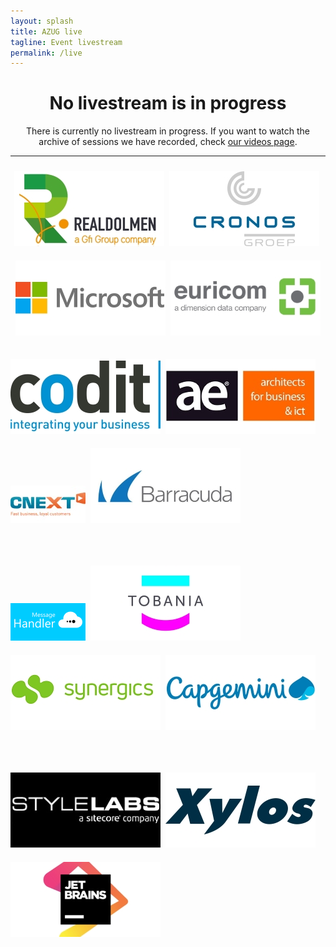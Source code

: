 ```yaml
---
layout: splash
title: AZUG live
tagline: Event livestream
permalink: /live
---
```


<script src="https://ajax.googleapis.com/ajax/libs/jquery/1.12.4/jquery.min.js"></script>
<script>
	function refreshData() {
		$.ajax({
            url: 'https://balliauw.blob.core.windows.net/public/azug/azug-live.json?salt=' + (new Date()).toString(),
            dataType: 'jsonp'
        });
	}
	
	function updateStream(data) {
		if (data.IsLive) {
			$('#live').show();
			$('#notlive').hide();
			
			if (data.Speaker) {
				$('#speaker').text(data.Speaker);
			}
			
			if (data.Title) {
				$('#title').text(data.Title);
			}
			
			if (data.EmbedId != '') {
				if ($('#livestream').attr('src') != 'https://www.youtube.com/embed/' + data.EmbedId + '?autoplay=1') {
					$('#livestream').attr('src', 'https://www.youtube.com/embed/' + data.EmbedId + '?autoplay=1');
				}
			}
		} else {			
			$('#notlive').show();
			$('#live').hide();
			$('#livestream').attr('src', '');
			
			if (data.MessageTitle != '') {
				$('#notlive').html('<h1>' + data.MessageTitle + '</h1><p>' + data.MessageBody + '</p>').show();
			} else {
				$('#notlive').html('<h1>No livestream is in progress</h1><p>There is currently no livestream in progress. If you want to watch the archive of sessions we have recorded, check <a href="/videos">our videos page</a>.').show();
			}
		}
	}
	
	$(function() {
		refreshData();
		setInterval(function() {
            refreshData();
		}, 10000);
	});
</script>
<div id="live" style="display: none; text-align: center;">
<h1 id="title"></h1><h2 id="speaker"></h2>
<h3>Questions? Comments? Tweet <a href="https://twitter.com/azugbe" target="_blank">@azugbe</a>!</h3>
<iframe id="livestream" width="560" height="315" src="//www.youtube.com/embed/EYswcoCxE1s" frameborder="0" allowfullscreen></iframe>
</div>
<div id="notlive" style="text-align: center;">
<h1>No livestream is in progress</h1>
<p>There is currently no livestream in progress. If you want to watch the archive of sessions we have recorded, check <a href="/videos">our videos page</a>.</p>
</div>

<hr />

<p style="text-align: center;">
<a href="https://www.realdolmen.com"><img alt="" src="/assets/media/sponsors/logo-realdolmen.jpg" vspace="10" /></a>&nbsp;
<a href="https://www.cronos.be"><img alt="" src="/assets/media/sponsors/logo-cronos.jpg" vspace="10" /></a>&nbsp;
<a href="https://www.microsoft.be"><img alt="" src="/assets/media/sponsors/logo-microsoft.jpg" vspace="10" /></a>&nbsp;
<a href="https://www.euri.com"><img alt="" src="/assets/media/sponsors/logo-euricom.jpg" vspace="10" /></a>

<br />

<a href="https://www.codit.be"><img alt="" src="/assets/media/sponsors/logo-codit.jpg" vspace="10" /></a>&nbsp;
<a href="https://www.ae.be"><img alt="" src="/assets/media/sponsors/logo-ae.jpg" vspace="10" /></a>&nbsp;
<a href="https://www.cnext.eu"><img alt="" src="/assets/media/sponsors/logo-cnext.jpg" vspace="10" /></a>&nbsp;
<a href="https://www.barracuda.com"><img alt="" src="/assets/media/sponsors/logo-barracuda.jpg" vspace="10" /></a>

<br />

<a href="https://www.messagehandler.net"><img alt="" src="/assets/media/sponsors/logo-messagehandler.png" vspace="10" /></a>&nbsp;
<a href="https://www.tobania.be/"><img alt="" src="/assets/media/sponsors/logo-tobania.jpg" vspace="10" /></a>&nbsp;
<a href="https://www.synergics.be"><img alt="" src="/assets/media/sponsors/logo-synergics.jpg" vspace="10" /></a>&nbsp;
<a href="https://www.be.capgemini.com/"><img alt="" src="/assets/media/sponsors/logo-capgemini.jpg" vspace="10" /></a>

<br />

<a href="https://www.stylelabs.com/"><img alt="" src="/assets/media/sponsors/logo-stylelabs.jpg" vspace="10" /></a>&nbsp;
<a href="https://www.xylos.be"><img alt="" src="/assets/media/sponsors/logo-xylos.jpg" vspace="10" /></a>&nbsp;
<a href="https://www.jetbrains.com"><img alt="" src="/assets/media/sponsors/logo-jetbrains.jpg" vspace="10" /></a>
</p>
